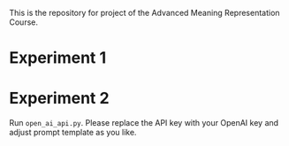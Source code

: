 This is the repository for project of the Advanced Meaning Representation Course. 
# Experiment 1

# Experiment 2
Run ```open_ai_api.py```. 
Please replace the API key with your OpenAI key and adjust prompt template as you like. 
